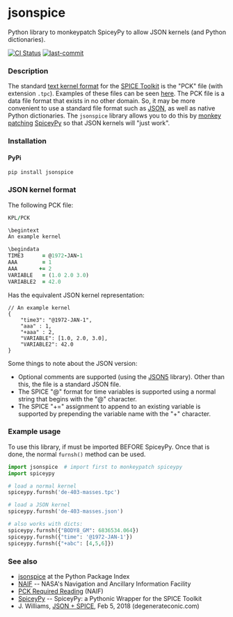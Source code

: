 # jsonspice

Python library to monkeypatch SpiceyPy to allow JSON kernels (and Python dictionaries).

[![CI Status](https://github.com/jacobwilliams/jsonspice/actions/workflows/CI.yml/badge.svg)](https://github.com/jacobwilliams/jsonspice/actions)
[![last-commit](https://img.shields.io/github/last-commit/jacobwilliams/jsonspice)](https://github.com/jacobwilliams/jsonspice/commits/master)

### Description

The standard [text kernel format](https://naif.jpl.nasa.gov/pub/naif/toolkit_docs/C/req/pck.html) for the [SPICE Toolkit](https://naif.jpl.nasa.gov/naif/toolkit.html) is the "PCK" file (with extension `.tpc`). Examples of these files can be seen [here](https://naif.jpl.nasa.gov/pub/naif/generic_kernels/pck/).
The PCK file is a data file format that exists in no other domain. So, it may be more convenient to use a standard file format such as [JSON](https://www.json.org/json-en.html), as well as native Python dictionaries. The `jsonspice` library allows you to do this by [monkey patching](https://en.wikipedia.org/wiki/Monkey_patch#:~:text=In%20computer%20programming%2C%20monkey%20patching,altering%20the%20original%20source%20code.) [SpiceyPy](https://github.com/AndrewAnnex/SpiceyPy) so that JSON kernels will "just work".

### Installation

#### PyPi

```
pip install jsonspice
```

### JSON kernel format

The following PCK file:

```fortran
KPL/PCK

\begintext
An example kernel

\begindata
TIME3      = @1972-JAN-1
AAA        = 1
AAA       += 2
VARIABLE   = (1.0 2.0 3.0)
VARIABLE2  = 42.0
```

Has the equivalent JSON kernel representation:

```json5
// An example kernel
{
    "time3": "@1972-JAN-1",
    "aaa" : 1,
    "+aaa" : 2,
    "VARIABLE": [1.0, 2.0, 3.0],
    "VARIABLE2": 42.0
}
```

Some things to note about the JSON version:

* Optional comments are supported (using the [JSON5](https://github.com/dpranke/pyjson5) library). Other than this, the file is a standard JSON file.
* The SPICE "@" format for time variables is supported using a normal string that begins with the "@" character.
* The SPICE "+=" assignment to append to an existing variable is supported by prepending the variable name with the "+" character.

### Example usage

To use this library, if must be imported BEFORE SpiceyPy. Once that is done, the normal `furnsh()` method can be used.

```python
import jsonspice  # import first to monkeypatch spiceypy
import spiceypy

# load a normal kernel
spiceypy.furnsh('de-403-masses.tpc')

# load a JSON kernel
spiceypy.furnsh('de-403-masses.json')

# also works with dicts:
spiceypy.furnsh({"BODY8_GM": 6836534.064})
spiceypy.furnsh({"time": '@1972-JAN-1'})
spiceypy.furnsh({"+abc": [4,5,6]})
```

### See also

* [jsonspice](https://pypi.org/project/jsonspice/) at the Python Package Index
* [NAIF](https://naif.jpl.nasa.gov/naif/) -- NASA's Navigation and Ancillary Information Facility
* [PCK Required Reading](https://naif.jpl.nasa.gov/pub/naif/toolkit_docs/C/req/pck.html) (NAIF)
* [SpiceyPy](https://github.com/AndrewAnnex/SpiceyPy) -- SpiceyPy: a Pythonic Wrapper for the SPICE Toolkit
* J. Williams, [JSON + SPICE](https://degenerateconic.com/json-spice.html), Feb 5, 2018 (degenerateconic.com)